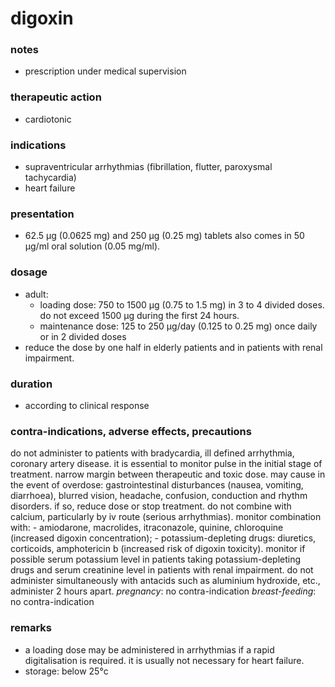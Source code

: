 # digoxin

### notes
+ prescription under medical supervision

### therapeutic action
+ cardiotonic

### indications
+ supraventricular arrhythmias (fibrillation, flutter, paroxysmal tachycardia)
+ heart failure

### presentation
+ 62.5 µg (0.0625 mg) and 250 µg (0.25 mg) tablets
also comes in 50 µg/ml oral solution (0.05 mg/ml).

### dosage
+ adult:
    - loading dose: 750 to 1500 µg (0.75 to 1.5 mg) in 3 to 4 divided doses. do not exceed 1500 µg during the first 24 hours.
    - maintenance dose: 125 to 250 µg/day (0.125 to 0.25 mg) once daily or in 2 divided doses
+ reduce the dose by one half in elderly patients and in patients with renal impairment.

### duration
+ according to clinical response

### contra-indications, adverse effects, precautions
do not administer to patients with bradycardia, ill defined arrhythmia, coronary artery disease.
it is essential to monitor pulse in the initial stage of treatment.
narrow margin between therapeutic and toxic dose.
may cause in the event of overdose: gastrointestinal disturbances (nausea, vomiting, diarrhoea), blurred vision, headache, confusion, conduction and rhythm disorders. if so, reduce dose or stop treatment.
do not combine with calcium, particularly by iv route (serious arrhythmias).
monitor combination with:
    - amiodarone, macrolides, itraconazole, quinine, chloroquine (increased digoxin concentration);
    - potassium-depleting drugs: diuretics, corticoids, amphotericin b (increased risk of digoxin toxicity).
monitor if possible serum potassium level in patients taking potassium-depleting drugs and serum creatinine level in patients with renal impairment.
do not administer simultaneously with antacids such as aluminium hydroxide, etc., administer 2 hours apart.
*pregnancy*: no contra-indication
*breast-feeding*: no contra-indication

### remarks
+ a loading dose may be administered in arrhythmias if a rapid digitalisation is required. it is usually not necessary for heart failure.
+ storage: below 25°c